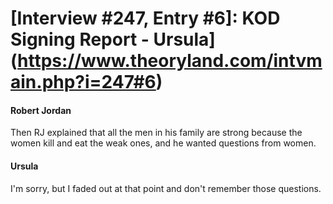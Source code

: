 # [Interview #247, Entry #6]: KOD Signing Report - Ursula](https://www.theoryland.com/intvmain.php?i=247#6)

#### Robert Jordan

Then RJ explained that all the men in his family are strong because the women kill and eat the weak ones, and he wanted questions from women.

#### Ursula

I'm sorry, but I faded out at that point and don't remember those questions.

